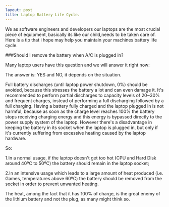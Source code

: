 ```yaml
---
layout: post
title: Laptop Battery Life Cycle.
---
```


We as software engineers and developers our laptops are the most crucial piece of equipment, basically its like our child,needs to be taken care of.
Here is a tip that i hope may help you maintain your machines battery life cycle.

###Should I remove the battery when A/C is plugged in?

Many laptop users have this question and we will answer it right now: 

The answer is: YES and NO, it depends on the situation.


Full battery discharges (until laptop power shutdown, 0%) should be avoided, because this stresses the battery a lot and can even damage it. It's recommended to perform partial discharges to capacity levels of 20~30% and frequent charges, instead of performing a full discharging followed by a full charging.
Having a battery fully charged and the laptop plugged in is not harmful, because as soon as the charge level reaches 100% the battery stops receiving charging energy and this energy is bypassed directly to the power supply system of the laptop.
However there's a disadvantage in keeping the battery in its socket when the laptop is plugged in, but only if it's currently suffering from excessive heating caused by the laptop hardware.
 
 So:

1.In a normal usage, if the laptop doesn't get too hot (CPU and Hard Disk around 40ºC to 50ºC) the battery should remain in the laptop socket;

2.In an intensive usage which leads to a large amount of heat produced (i.e. Games, temperatures above 60ºC) the battery should be removed from the socket in order to prevent unwanted heating.

The heat, among the fact that it has 100% of charge, is the great enemy of the lithium battery and not the plug, as many might think so. 
